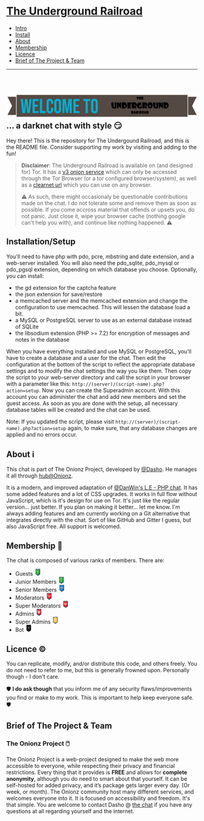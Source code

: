 
# [The Underground Railroad](https://chat.sokka.io)

 - [Intro](#weco)
 - [Install](#installationsetup)
 - [About](#about-information_source)
 - [Membership](#membership-beginner)
 - [Licence](#licence-copyright)
 - [Brief of The Project & Team](#brief-of-the-project--team)
 
---
<div id="weco">&nbsp;</div>

![Welcome to The Underground Railroad](pngs/weco.png)
... a darknet chat with style 😏
---

Hey there! This is the repository for The Undergound Railroad, and this is the README file. Consider supporting my work by visiting and adding to the fun!

>**Disclaimer**: The Underground Railroad is available on (and designed for) Tor. It has a [v3 onion service](http://cboxkuuxrtulkkxhod2pxo3la25tztcp4cdjmc75wc5airqqliq2srad.onion/) which can only be accessed through the Tor Browser (or a tor configured browser/system), as well as a [clearnet url](https://chat.sokka.io/) which you can use on any browser.
>
>:warning: As such, there might occasionaly be questionable contributions made on the chat. I do not tolerate some and remove them as soon as possible. If you come accross material that offends or upsets you, do not panic. Just close it, wipe your browser cache (nothing google can't help you with), and continue like nothing happened. :warning:

## Installation/Setup
You'll need to have php with pdo, pcre, mbstring and date extension, and a web-server installed. You will also need the pdo_sqlite, pdo_mysql or pdo_pgsql extension, depending on which database you choose. Optionally, you can install:
 - the gd extension for the captcha feature
 - the json extension for save/restore
 - a memcached server and the memcached extension and change the configuration to use memcached. This will lessen the database load a bit.
 - a MySQL or PostgreSQL server to use as an external database instead of SQLite
 - the libsodium extension (PHP >= 7.2) for encryption of messages and notes in the database
 
When you have everything installed and use MySQL or PostgreSQL, you'll have to create a database and a user for the chat. Then edit the configuration at the bottom of the script to reflect the appropriate database settings and to modify the chat settings the way you like them. Then copy the script to your web-server directory and call the script in your browser with a parameter like this: `http://(server)/(script-name).php?action=setup`. Now you can create the Superadmin account. With this account you can administer the chat and add new members and set the guest access. As soon as you are done with the setup, all necessary database tables will be created and the chat can be used.

Note: If you updated the script, please visit `http://(server)/(script-name).php?action=setup` again, to make sure, that any database changes are applied and no errors occur.

## About :information_source:
This chat is part of The Onionz Project, developed by [@Dasho](https://dasho.dev). He manages it all through [hub@Onionz](https://hub.sokka.io).

It is a modern, and improved adaptation of [@DanWin's L.E - PHP chat](https://github.com/DanWin/le-chat-php). It has some added features and a lot of CSS upgrades. It works in full flow without JavaScript, which is it's design for use on Tor. It's just like the regular version... just better. If you plan on making it better... let me know. I'm always adding features and am currently working on a Git alternative that integrates directly with the chat. Sort of like GitHub and Gitter I guess, but also JavaScript free. All support is welcomed.

## Membership :beginner:
The chat is composed of various ranks of members. There are:
 - Guests <img src="rank/gues.png"  width="18px"/>
 - Junior Members <img src="rank/jmem.png"  width="18px"/>
 - Senior Members <img src="rank/smem.png"  width="18px"/>
 - Moderators <img src="rank/rmod.png"  width="18px"/>
 - Super Moderators <img src="rank/smod.png"  width="18px"/>
 - Admins <img src="rank/radm.png"  width="18px"/>
 - Super Admins <img src="rank/sadm.png"  width="18px"/>
 - Bot <img src="rank/boom.png"  width="18px"/>


## Licence :copyright:
You can replicate, modify, and/or distribute this code, and others freely. You do not need to refer to me, but this is generally frowned upon. Personally though - I don't care.

:shield: **I do ask though** that you inform me of any security flaws/improvements you find or make to my work. This is important to help keep everyone safe. :shield:

## Brief of The Project & Team
### The Onionz Project :computer_mouse:
The Onionz Project is a web-project designed to make the web more accessible to everyone, while respecting their privacy and financial restrictions. Every thing that it provides is **FREE** and allows for **complete anonymity**, although you do need to smart about that yourself. It can be self-hosted for added privacy, and it’s package gets larger every day. (Or week, or month). The Onionz community host many different services, and welcomes everyone into it. It is focused on accessibility and freedom. It's that simple. You are welcome to contact Dasho @ [the chat](https://chat.sokka.io/)  if you have any questions at all regarding yourself and the internet.
